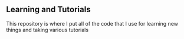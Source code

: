 ## Learning and Tutorials

This repository is where I put all of the code that I use for learning new things and taking various tutorials
